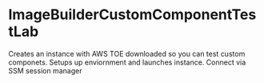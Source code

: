 # ImageBuilderCustomComponentTestLab
Creates an instance with AWS TOE downloaded so you can test custom componets. Setups up enviornment and launches instance. Connect via SSM session manager
